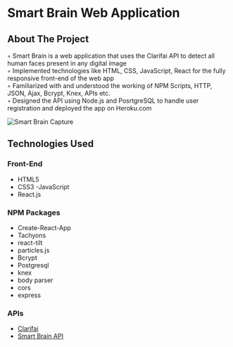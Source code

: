 # Smart Brain Web Application

<!-- ABOUT THE PROJECT -->
## About The Project

◦ Smart Brain is a web application that uses the Clarifai API to detect all human faces present in any digital image <br>
◦ Implemented technologies like HTML, CSS, JavaScript, React for the fully responsive front-end of the web app <br>
◦ Familiarized with and understood the working of NPM Scripts, HTTP, JSON, Ajax, Bcrypt, Knex, APIs etc. <br>
◦ Designed the API using Node.js and PosrtgreSQL to handle user registration and deployed the app on Heroku.com <br>

![Smart Brain Capture](https://imgur.com/3SGGC2I.jpg)


## Technologies Used

### Front-End
- HTML5
- CSS3
-JavaScript
 - React.js

### NPM Packages
- Create-React-App
- Tachyons
- react-tilt
- particles.js
- Bcrypt
- Postgresql
- knex
- body parser
- cors
- express

### APIs
- [Clarifai](https://www.clarifai.com/)
- [Smart Brain API](https://github.com/sahil23yo/Web-App-API)
